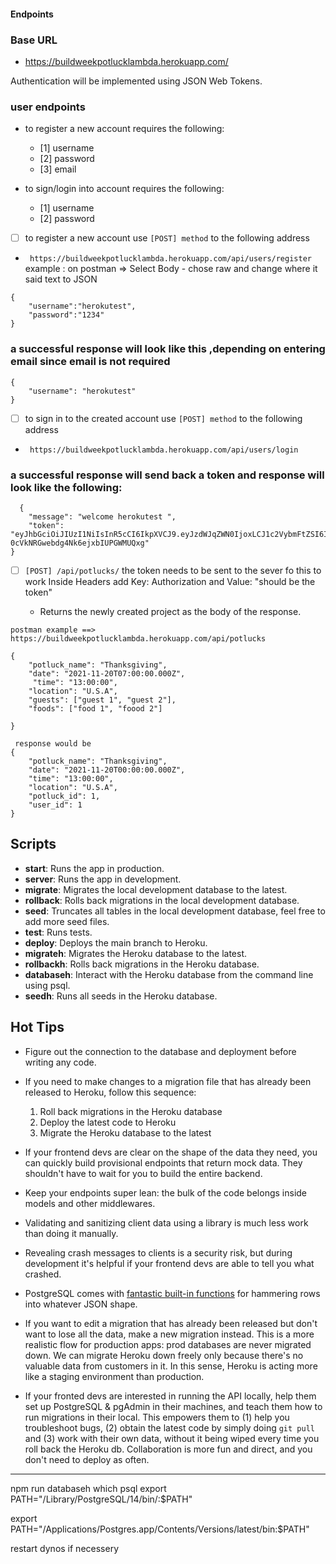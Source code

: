 #### Endpoints

### Base URL

- https://buildweekpotlucklambda.herokuapp.com/

Authentication will be implemented using JSON Web Tokens.

### user endpoints

- to register a new account requires the following:

  - [1] username
  - [2] password
  - [3] email

- to sign/login into account requires the following:

  - [1] username
  - [2] password

- [ ] to register a new account use `[POST] method` to the following address
- ` https://buildweekpotlucklambda.herokuapp.com/api/users/register`
  example : on postman => Select Body - chose raw and change where it said text to JSON

```
{
    "username":"herokutest",
    "password":"1234"
}
```

### a successful response will look like this ,depending on entering email since email is not required

```
{
    "username": "herokutest"
}
```

- [ ] to sign in to the created account use `[POST] method` to the following address
- ` https://buildweekpotlucklambda.herokuapp.com/api/users/login`

### a successful response will send back a token and response will look like the following:

```
  {
    "message": "welcome herokutest ",
    "token": "eyJhbGciOiJIUzI1NiIsInR5cCI6IkpXVCJ9.eyJzdWJqZWN0IjoxLCJ1c2VybmFtZSI6Imhlcm9rdXRlc3QiLCJwYXNzd29yZCI6IiQyYSQwOCRFLjMwLzdUSjY3RmZUZmFhNTNUL2kudmJ0ZktsVnlESDhIY01ua2ZGMlRWeURES0wxeDRFSyIsImlhdCI6MTYzNzExNTUxNCwiZXhwIjoxNjM3MjAxOTE0fQ.2V8KVc5o6yTc-0cVkNRGwebdg4Nk6ejxbIUPGWMUQxg"
}
```

- [ ] `[POST] /api/potlucks/`
      the token needs to be sent to the sever fo this to work
      Inside Headers add Key: Authorization and Value: "should be the token"

  - Returns the newly created project as the body of the response.

```
postman example ==>
https://buildweekpotlucklambda.herokuapp.com/api/potlucks

{
    "potluck_name": "Thanksgiving",
    "date": "2021-11-20T07:00:00.000Z",
     "time": "13:00:00",
    "location": "U.S.A",
    "guests": ["guest 1", "guest 2"],
    "foods": ["food 1", "foood 2"]

}

```

```
 response would be
{
    "potluck_name": "Thanksgiving",
    "date": "2021-11-20T00:00:00.000Z",
    "time": "13:00:00",
    "location": "U.S.A",
    "potluck_id": 1,
    "user_id": 1
}
```

## Scripts

- **start**: Runs the app in production.
- **server**: Runs the app in development.
- **migrate**: Migrates the local development database to the latest.
- **rollback**: Rolls back migrations in the local development database.
- **seed**: Truncates all tables in the local development database, feel free to add more seed files.
- **test**: Runs tests.
- **deploy**: Deploys the main branch to Heroku.
- **migrateh**: Migrates the Heroku database to the latest.
- **rollbackh**: Rolls back migrations in the Heroku database.
- **databaseh**: Interact with the Heroku database from the command line using psql.
- **seedh**: Runs all seeds in the Heroku database.

## Hot Tips

- Figure out the connection to the database and deployment before writing any code.

- If you need to make changes to a migration file that has already been released to Heroku, follow this sequence:

  1. Roll back migrations in the Heroku database
  2. Deploy the latest code to Heroku
  3. Migrate the Heroku database to the latest

- If your frontend devs are clear on the shape of the data they need, you can quickly build provisional endpoints that return mock data. They shouldn't have to wait for you to build the entire backend.

- Keep your endpoints super lean: the bulk of the code belongs inside models and other middlewares.

- Validating and sanitizing client data using a library is much less work than doing it manually.

- Revealing crash messages to clients is a security risk, but during development it's helpful if your frontend devs are able to tell you what crashed.

- PostgreSQL comes with [fantastic built-in functions](https://hashrocket.com/blog/posts/faster-json-generation-with-postgresql) for hammering rows into whatever JSON shape.

- If you want to edit a migration that has already been released but don't want to lose all the data, make a new migration instead. This is a more realistic flow for production apps: prod databases are never migrated down. We can migrate Heroku down freely only because there's no valuable data from customers in it. In this sense, Heroku is acting more like a staging environment than production.

- If your fronted devs are interested in running the API locally, help them set up PostgreSQL & pgAdmin in their machines, and teach them how to run migrations in their local. This empowers them to (1) help you troubleshoot bugs, (2) obtain the latest code by simply doing `git pull` and (3) work with their own data, without it being wiped every time you roll back the Heroku db. Collaboration is more fun and direct, and you don't need to deploy as often.

---

npm run databaseh
which psql
export PATH="/Library/PostgreSQL/14/bin/:$PATH"

export PATH="/Applications/Postgres.app/Contents/Versions/latest/bin:$PATH"

restart dynos if necessery
